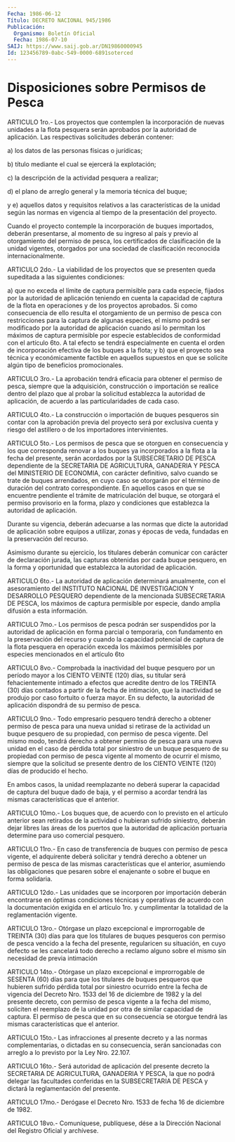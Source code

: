 ```yaml
---
Fecha: 1986-06-12
Título: DECRETO NACIONAL 945/1986
Publicación:
  Organismo: Boletín Oficial
  Fecha: 1986-07-10
SAIJ: https://www.saij.gob.ar/DN19860000945
Id: 123456789-0abc-549-0000-6891soterced
---
```

# Disposiciones sobre Permisos de Pesca

<a id="1"></a>
ARTICULO 1ro.- Los proyectos que contemplen la incorporación de nuevas  unidades  a  la  flota  pesquera  serán  aprobados  por  la autoridad   de  aplicación.  Las  respectivas  solicitudes  deberán contener:

a) los datos de las personas físicas o jurídicas;

b)  título  mediante  el  cual  se  ejercerá  la  explotación;

c)  la  descripción  de  la  actividad  pesquera  a  realizar;

d) el plano  de  arreglo  general  y la memoria técnica del buque;

y e) aquellos datos y requisitos relativos  a  las características de la unidad según las normas en vigencia al tiempo de la presentación del proyecto.

Cuando  el  proyecto  contemple  la  incorporación    de    buques importados,  deberán  presentarse, al momento de su ingreso al país y previo al otorgamiento  del permiso de pesca, los certificados de clasificación de la unidad  vigentes, otorgados por una sociedad de clasificación reconocida internacionalmente.

<a id="2"></a>
ARTICULO 2do.- La viabilidad de los proyectos que se presenten queda supeditada a las siguientes condiciones:

a) que  no  exceda  el  límite  de  captura  permisible  para cada especie, fijados por la autoridad de aplicación teniendo en  cuenta la  capacidad  de  captura  de  la  flota  en  operaciones y de los proyectos  aprobados.  Si  como  consecuencia  de ello  resulta  el otorgamiento  de  un  permiso  de pesca con restricciones  para  la captura de algunas especies, el  mismo  podrá ser modificado por la autoridad  de  aplicación  cuando así lo permitan  los  máximos  de captura permisible por especie  establecidos  de conformidad con el artículo  6to. A tal efecto se tendrá especialmente  en  cuenta  el orden de incorporación  efectiva  de  los  buques a la flota; y b)  que  el  proyecto  sea  técnica y económicamente  factible  en aquellos  supuestos en que se solicite  algún  tipo  de  beneficios promocionales.

<a id="3"></a>
ARTICULO  3ro.-  La aprobación tendrá eficacia para obtener el permiso  de  pesca, siempre  que  la  adquisición,  construcción  o importación se  realice dentro del plazo que al probar la solicitud establezca la autoridad de aplicación, de acuerdo a las particularidades de cada caso.

<a id="4"></a>
ARTICULO  4to.-  La  construcción  o  importación  de  buques pesqueros  sin  contar  con  la aprobación previa del proyecto será por exclusiva cuenta y riesgo  del  astillero o de los importadores intervinientes.

<a id="5"></a>
ARTICULO  5to.-  Los  permisos  de  pesca  que  se otorguen en consecuencia  y  los  que  corresponda  renovar  a  los  buques  ya incorporados  a  la  flota a la fecha del presente, serán acordados por la SUBSECRETARIO DE  PESCA  dependiente  de  la  SECRETARIA  DE AGRICULTURA,  GANADERIA  Y    PESCA del MINISTERIO DE ECONOMIA, con carácter definitivo, salvo cuando  se  trate  de buques arrendados, en cuyo caso se otorgarán por el término de duración  del  contrato correspondiente.  En  aquellos  casos en que se encuentre pendiente el  trámite  de matriculación del buque,  se  otorgará  el  permiso provisorio en  la  forma,  plazo  y  condiciones  que establezca la autoridad de aplicación.

Durante su vigencia, deberán adecuarse a las normas  que  dicte la autoridad  de  aplicación  sobre equipos a utilizar, zonas y épocas de veda, fundadas en la preservación del recurso.

Asimismo durante su ejercicio,  los  titulares  deberán  comunicar con  carácter  de  declaración  jurada, las capturas obtenidas  por cada  buque pesquero, en la forma  y  oportunidad que establezca la autoridad de aplicación.

<a id="6"></a>
ARTICULO  6to.-  La  autoridad  de  aplicación  determinará anualmente,    con  el  asesoramiento  del  INSTITUTO  NACIONAL  DE INVESTIGACION Y  DESARROLLO  PESQUERO  dependiente de la mencionada SUBSECRETARIA  DE  PESCA,  los  máximos de captura  permisible  por especie, dando amplia difusión a esta información.

<a id="7"></a>
ARTICULO 7mo.- Los permisos de pesca podrán ser suspendidos por la autoridad  de  aplicación  en  forma  parcial  o temporaria, con fundamento  en  la preservación del recurso y cuando  la  capacidad potencial de captura  de  la flota pesquera en operación exceda los máximos permisibles por especies  mencionados  en  el  artículo 6to

<a id="8"></a>
ARTICULO 8vo.- Comprobada la inactividad del buque pesquero por un período  mayor  a  los CIENTO VEINTE (120) días, su titular será fehacientemente intimado  a  efectos  que  acredite  dentro  de los TREINTA (30) días contados a partir de la fecha de intimación,  que la  inactividad  se produjo por caso fortuito o fuerza mayor. En su defecto, la autoridad  de  aplicación  dispondrá  de  su permiso de pesca.

<a id="9"></a>
ARTICULO  9no.-  Todo  empresario  pesquero  tendrá  derecho a obtener  permiso de pesca para una nueva unidad si retirase  de  la actividad  un  buque pesquero de su propiedad, con permiso de pesca vigente. Del mismo  modo, tendrá derecho a obtener permiso de pesca para una nueva unidad  en el caso de pérdida total por siniestro de un buque pesquero de su  propiedad  con permiso de pesca vigente al momento de ocurrir el mismo, siempre  que  la solicitud se presente dentro de los CIENTO VEINTE (120) días de producido  el  hecho.

En  ambos  casos,  la  unidad  reemplazante  no deberá superar  la capacidad  de  captura  del  buque  dado de baja, y  el  permiso  a acordar  tendrá  las mismas características  que  el  anterior.

<a id="10"></a>
ARTICULO  10mo.- Los buques que, de acuerdo con lo previsto en el artículo anterior  sean  retirados  de  la  actividad o hubieran sufrido siniestro, deberán dejar libres las áreas  de  los  puertos que  la  autoridad  de  aplicación  portuaria  determine  para  uso comercial pesquero.

<a id="11"></a>
ARTICULO 11ro.- En caso de transferencia de buques con permiso de pesca  vigente,  el adquirente deberá solicitar y tendrá derecho a obtener un permiso  de pesca de las mismas características que el anterior,  asumiendo  las    obligaciones   que  pesaren  sobre  el enajenante o sobre el buque en forma solidaria.

<a id="12"></a>
ARTICULO 12do.- Las unidades que se incorporen por importación deberán  encontrarse  en  óptimas condiciones técnicas y operativas de acuerdo con la documentación  exigida  en  el  artículo  1ro.  y cumplimentar    la  totalidad  de  la  reglamentación  vigente.

<a id="13"></a>
ARTICULO  13ro.- Otórgase un plazo excepcional e improrrogable de TREINTA (30)  días  para  que  los titulares de buques pesqueros con permiso de pesca vencido a la fecha  del  presente, regularicen su  situación,  en  cuyo defecto se les cancelará  todo  derecho  a reclamo alguno sobre  el  mismo  sin necesidad de previa intimación

<a id="14"></a>
ARTICULO  14to.- Otórgase un plazo excepcional e improrrogable de SESENTA (60)  días  para  que  los titulares de buques pesqueros que hubieren sufrido pérdida total  por siniestro ocurrido entre la fecha de vigencia del Decreto Nro. 1533  del  16  de  diciembre  de 1982  y  la del presente decreto, con permiso de pesca vigente a la fecha del  mismo,  soliciten  el reemplazo de la unidad por otra de similar  capacidad  de captura. El  permiso  de  pesca  que  en  su consecuencia se otorgue  tendrá  las  mismas características que el anterior.

<a id="15"></a>
ARTICULO  15to.-  Las infracciones al presente decreto y a las normas  complementarias,  o  dictadas  en  su  consecuencia,  serán sancionadas  con  arreglo a lo previsto por la Ley Nro. 22.107.

<a id="16"></a>
ARTICULO  16to.-  Será  autoridad  de  aplicación del presente decreto la SECRETARIA DE AGRICULTURA, GANADERIA  Y PESCA, la que no podrá  delegar  las  facultades  conferidas en la SUBSECRETARIA  DE PESCA y dictará la reglamentación del presente.

<a id="17"></a>
ARTICULO  17mo.-  Derógase el Decreto Nro. 1533 de fecha 16 de diciembre de 1982.

<a id="18"></a>
ARTICULO  18vo.-  Comuníquese, publíquese, dése a la Dirección Nacional del Registro Oficial y archívese.